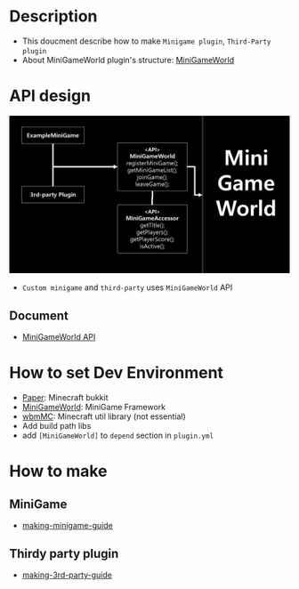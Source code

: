 # Description
- This doucment describe how to make `Minigame plugin`, `Third-Party plugin`
- About MiniGameWorld plugin's structure: [MiniGameWorld]



# API design
<!-- <img src="api-design.png" width="49.5%"></img> -->
![](api-design.png)
- `Custom minigame` and `third-party` uses `MiniGameWorld` API
## Document
- [MiniGameWorld API](https://worldbiomusic.github.io/MiniGameWorld/)



# How to set Dev Environment
- [Paper]: Minecraft bukkit
- [MiniGameWorld]: MiniGame Framework
- [wbmMC]: Minecraft util library (not essential) 
- Add build path libs
- add `[MiniGameWorld]` to `depend` section in `plugin.yml`



# How to make
## MiniGame
- [making-minigame-guide](making-minigame-guide.md)

## Thirdy party plugin
- [making-3rd-party-guide](making-3rd-party-guide.md)



[MiniGameWorld]: ../devWiki/MiniGameWorld-home.md
[Paper]: https://papermc.io/
[MiniGameWorld]: https://github.com/worldbiomusic/MiniGameWorld/releases
[wbmMC]: https://github.com/worldbiomusic/wbmMC
[Paper API]: https://papermc.io/javadocs/paper/1.16/index.html?overview-summary.html
